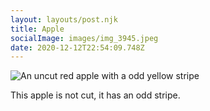 ```yaml
---
layout: layouts/post.njk
title: Apple
socialImage: images/img_3945.jpeg
date: 2020-12-12T22:54:09.748Z
---
```

![An uncut red apple with a odd yellow stripe](/images/img_3945.jpeg)

This apple is not cut, it has an odd stripe.